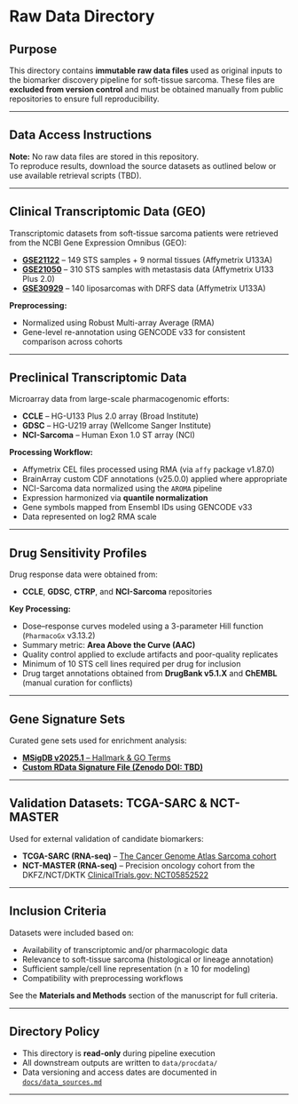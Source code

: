 # Raw Data Directory

## Purpose

This directory contains **immutable raw data files** used as original inputs to the biomarker discovery pipeline for soft-tissue sarcoma. These files are **excluded from version control** and must be obtained manually from public repositories to ensure full reproducibility.


---

## Data Access Instructions

**Note:** No raw data files are stored in this repository.  
To reproduce results, download the source datasets as outlined below or use available retrieval scripts (TBD).

---

## Clinical Transcriptomic Data (GEO)

Transcriptomic datasets from soft-tissue sarcoma patients were retrieved from the NCBI Gene Expression Omnibus (GEO):

- [**GSE21122**](https://www.ncbi.nlm.nih.gov/geo/query/acc.cgi?acc=GSE21122) – 149 STS samples + 9 normal tissues (Affymetrix U133A)
- [**GSE21050**](https://www.ncbi.nlm.nih.gov/geo/query/acc.cgi?acc=GSE21050) – 310 STS samples with metastasis data (Affymetrix U133 Plus 2.0)
- [**GSE30929**](https://www.ncbi.nlm.nih.gov/geo/query/acc.cgi?acc=GSE30929) – 140 liposarcomas with DRFS data (Affymetrix U133A)

**Preprocessing:**
- Normalized using Robust Multi-array Average (RMA)
- Gene-level re-annotation using GENCODE v33 for consistent comparison across cohorts

---

## Preclinical Transcriptomic Data 

Microarray data from large-scale pharmacogenomic efforts:

- **CCLE** – HG-U133 Plus 2.0 array (Broad Institute)
- **GDSC** – HG-U219 array (Wellcome Sanger Institute)
- **NCI-Sarcoma** – Human Exon 1.0 ST array (NCI)

**Processing Workflow:**
- Affymetrix CEL files processed using RMA (via `affy` package v1.87.0)
- BrainArray custom CDF annotations (v25.0.0) applied where appropriate
- NCI-Sarcoma data normalized using the `AROMA` pipeline
- Expression harmonized via **quantile normalization**
- Gene symbols mapped from Ensembl IDs using GENCODE v33
- Data represented on log2 RMA scale

---

## Drug Sensitivity Profiles 

Drug response data were obtained from:

- **CCLE**, **GDSC**, **CTRP**, and **NCI-Sarcoma** repositories

**Key Processing:**
- Dose–response curves modeled using a 3-parameter Hill function (`PharmacoGx` v3.13.2)
- Summary metric: **Area Above the Curve (AAC)**
- Quality control applied to exclude artifacts and poor-quality replicates
- Minimum of 10 STS cell lines required per drug for inclusion
- Drug target annotations obtained from **DrugBank v5.1.X** and **ChEMBL** (manual curation for conflicts)

---

## Gene Signature Sets

Curated gene sets used for enrichment analysis:

- [**MSigDB v2025.1** – Hallmark & GO Terms](https://www.gsea-msigdb.org/gsea/msigdb/)
- [**Custom RData Signature File (Zenodo DOI: TBD)**](TBD)

---

## Validation Datasets: TCGA-SARC & NCT-MASTER

Used for external validation of candidate biomarkers:

- **TCGA-SARC (RNA-seq)** – [The Cancer Genome Atlas Sarcoma cohort](https://portal.gdc.cancer.gov/projects/TCGA-SARC)
- **NCT-MASTER (RNA-seq)** – Precision oncology cohort from the DKFZ/NCT/DKTK [ClinicalTrials.gov: NCT05852522](https://clinicaltrials.gov/study/NCT05852522?locStr=Heidelberg,%20Germany&country=Germany&state=Baden-W%C3%BCrttemberg&city=Heidelberg&cond=Cancer&aggFilters=status:rec&rank=2)

---

## Inclusion Criteria

Datasets were included based on:

- Availability of transcriptomic and/or pharmacologic data
- Relevance to soft-tissue sarcoma (histological or lineage annotation)
- Sufficient sample/cell line representation (n ≥ 10 for modeling)
- Compatibility with preprocessing workflows

See the **Materials and Methods** section of the manuscript for full criteria.

---

## Directory Policy

- This directory is **read-only** during pipeline execution
- All downstream outputs are written to `data/procdata/`
- Data versioning and access dates are documented in [`docs/data_sources.md`](../docs/data_sources.md)

---

